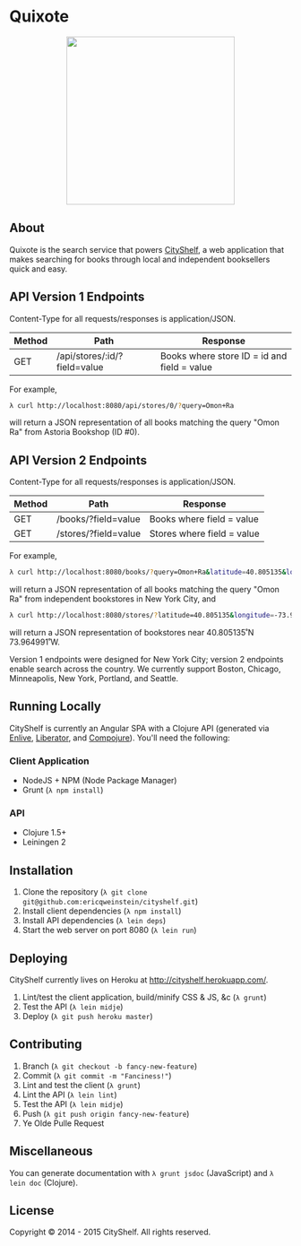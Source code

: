 Quixote
=======

<p align='center'>
  <img src='http://upload.wikimedia.org/wikipedia/en/5/5f/Donquixote.JPG' width='300' />
</p>

## About
Quixote is the search service that powers [CityShelf](http://www.cityshelf.com/), a web application that makes searching for books through local and independent booksellers quick and easy.

## API Version 1 Endpoints
Content-Type for all requests/responses is application/JSON.

| Method  | Path                          | Response                                     |
| ------- | ----------------------------- | -------------------------------------------- |
| GET     | /api/stores/:id/?field=value  | Books where store ID = id and field = value  |

For example,

```bash
λ curl http://localhost:8080/api/stores/0/?query=Omon+Ra
```

will return a JSON representation of all books matching the query "Omon Ra" from Astoria Bookshop (ID #0).

## API Version 2 Endpoints
Content-Type for all requests/responses is application/JSON.

| Method  | Path                 | Response                   |
| ------- | -------------------- | -------------------------- |
| GET     | /books/?field=value  | Books where field = value  |
| GET     | /stores/?field=value | Stores where field = value |

For example,

```bash
λ curl http://localhost:8080/books/?query=Omon+Ra&latitude=40.805135&longitude=-73.964991
```

will return a JSON representation of all books matching the query "Omon Ra" from independent bookstores in New York City, and

```bash
λ curl http://localhost:8080/stores/?latitude=40.805135&longitude=-73.964991
```

will return a JSON representation of bookstores near 40.805135˚N 73.964991˚W.

Version 1 endpoints were designed for New York City; version 2 endpoints enable search across the country. We currently support Boston, Chicago, Minneapolis, New York, Portland, and Seattle.

## Running Locally
CityShelf is currently an Angular SPA with a Clojure API (generated via [Enlive](https://github.com/cgrand/enlive), [Liberator](http://clojure-liberator.github.io/liberator/), and [Compojure](https://github.com/weavejester/compojure)). You'll need the following:

### Client Application
* NodeJS + NPM (Node Package Manager)
* Grunt (`λ npm install`)

### API
* Clojure 1.5+
* Leiningen 2

## Installation
1. Clone the repository (`λ git clone git@github.com:ericqweinstein/cityshelf.git`)
2. Install client dependencies (`λ npm install`)
3. Install API dependencies (`λ lein deps`)
4. Start the web server on port 8080 (`λ lein run`)

## Deploying
CityShelf currently lives on Heroku at http://cityshelf.herokuapp.com/.

1. Lint/test the client application, build/minify CSS & JS, &c (`λ grunt`)
2. Test the API (`λ lein midje`)
3. Deploy (`λ git push heroku master`)

## Contributing
1. Branch (`λ git checkout -b fancy-new-feature`)
2. Commit (`λ git commit -m "Fanciness!"`)
3. Lint and test the client (`λ grunt`)
4. Lint the API (`λ lein lint`)
5. Test the API (`λ lein midje`)
6. Push (`λ git push origin fancy-new-feature`)
7. Ye Olde Pulle Request

## Miscellaneous
You can generate documentation with `λ grunt jsdoc` (JavaScript) and `λ lein doc` (Clojure).

## License
Copyright © 2014 - 2015 CityShelf. All rights reserved.
